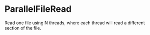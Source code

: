 # ParallelFileRead
Read one file using N threads, where each thread will read a different section of the file.
